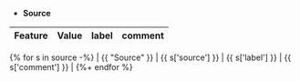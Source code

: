 - **Source**

| Feature | Value         | label                 | comment                 |
| ------- |---------------|-----------------------|-------------------------|
{% for s in source -%}
| {{ "Source" }}     | {{ s['source'] }} | {{ s['label'] }} | {{ s['comment'] }} |
{%+ endfor %}